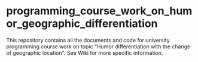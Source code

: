 # programming_course_work_on_humor_geographic_differentiation
This repository contains all the documents and code for university programming course work on topic "Humor differentiation with the change of geographic location". See Wiki for more specific information.
